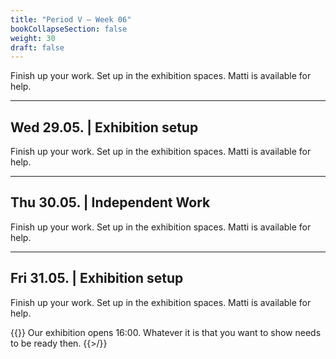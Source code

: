 ```yaml
---
title: "Period V – Week 06"
bookCollapseSection: false
weight: 30
draft: false
---
```


Finish up your work. Set up in the exhibition spaces. Matti is available for help.

---

## Wed 29.05. | Exhibition setup

Finish up your work. Set up in the exhibition spaces. Matti is available for help.

---

## Thu 30.05. | Independent Work

Finish up your work. Set up in the exhibition spaces. Matti is available for help.

---

## Fri 31.05. | Exhibition setup

Finish up your work. Set up in the exhibition spaces. Matti is available for help.

{{<hint info>}}
Our exhibition opens 16:00. Whatever it is that you want to show needs to be ready then.
{{>/<hint>}}